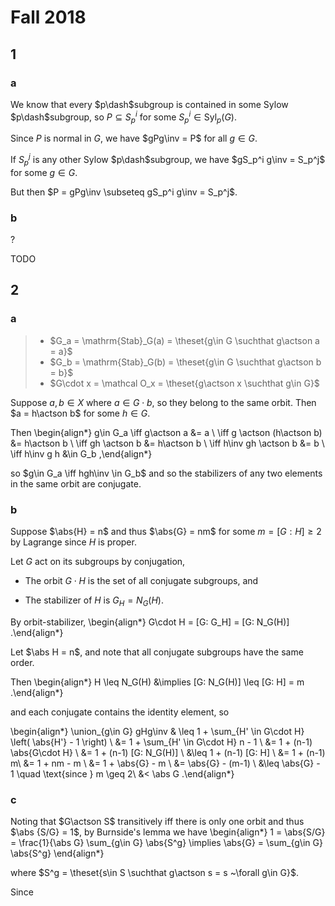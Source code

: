 # Fall 2018

## 1

### a

We know that every $p\dash$subgroup is contained in some Sylow $p\dash$subgroup, so $P \subseteq S_p^i$ for some $S_p^i \in \mathrm{Syl}_p(G)$.

Since $P$ is normal in $G$, we have $gPg\inv = P$ for all $g\in G$.

If $S_p^j$ is any other Sylow $p\dash$subgroup, we have $gS_p^i g\inv = S_p^j$ for some $g\in G$.

But then $P = gPg\inv \subseteq gS_p^i g\inv = S_p^j$.

### b

?

TODO

## 2

### a

> - $G_a = \mathrm{Stab}_G(a) = \theset{g\in G \suchthat g\actson a = a}$
> - $G_b = \mathrm{Stab}_G(b) = \theset{g\in G \suchthat g\actson b = b}$
> - $G\cdot x = \mathcal O_x = \theset{g\actson x \suchthat g\in G}$

Suppose $a,b \in X$ where $a \in G\cdot b$, so they belong to the same orbit.
Then $a = h\actson b$ for some $h\in G$.

Then
\begin{align*}
g\in G_a 
\iff g\actson a &= a \\
\iff g \actson (h\actson b) &= h\actson b \\
\iff gh \actson b &= h\actson b \\
\iff h\inv gh \actson b &= b \\
\iff h\inv g h &\in G_b
,\end{align*}

so $g\in G_a \iff hgh\inv \in G_b$ and so the stabilizers of any two elements in the same orbit are conjugate.

### b

Suppose $\abs{H} = n$ and thus $\abs{G} = nm$ for some $m = [G: H] \geq 2$ by Lagrange since $H$ is proper.

Let $G$ act on its subgroups by conjugation, 

- The orbit $G\cdot H$ is the set of all conjugate subgroups, and

- The stabilizer of $H$ is $G_H = N_G(H)$.

By orbit-stabilizer,
\begin{align*}
G\cdot H = [G: G_H] = [G: N_G(H)]
.\end{align*}

Let $\abs H = n$, and note that all conjugate subgroups have the same order.

Then
\begin{align*}
H \leq N_G(H) 
&\implies [G: N_G(H)] \leq [G: H] = m
.\end{align*}

and each conjugate contains the identity element, so

\begin{align*}
\union_{g\in G} gHg\inv &
\leq 1 + \sum_{H' \in G\cdot H} \left( \abs{H'} - 1 \right) \\
&= 1 + \sum_{H' \in G\cdot H} n - 1 \\
&= 1 + (n-1) \abs{G\cdot H} \\
&= 1 + (n-1) [G: N_G(H)] \\
&\leq 1 + (n-1) [G: H] \\
&= 1 + (n-1) m\\
&= 1 + nm - m \\
&= 1  + \abs{G} - m \\
&= \abs{G} - (m-1) \\
&\leq \abs{G} - 1 \quad \text{since } m \geq 2\\
&< \abs G
.\end{align*}

### c

Noting that $G\actson S$ transitively iff there is only one orbit and thus $\abs {S/G} = 1$, by Burnside's lemma we have
\begin{align*}
1 = \abs{S/G} = \frac{1}{\abs G} \sum_{g\in G} \abs{S^g} \implies \abs{G} = \sum_{g\in G} \abs{S^g}
\end{align*}

where $S^g = \theset{s\in S \suchthat g\actson s = s ~\forall g\in G}$.

Since 